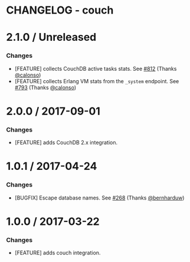 # CHANGELOG - couch

2.1.0 / Unreleased
==================

### Changes

* [FEATURE] collects CouchDB active tasks stats. See [#812][] (Thanks [@calonso][])
* [FEATURE] collects Erlang VM stats from the `_system` endpoint. See [#793][] (Thanks [@calonso][])

2.0.0 / 2017-09-01
==================

### Changes

* [FEATURE] adds CouchDB 2.x integration.

1.0.1 / 2017-04-24
==================

### Changes

* [BUGFIX] Escape database names. See [#268][] (Thanks [@bernharduw][])

1.0.0 / 2017-03-22
==================

### Changes

* [FEATURE] adds couch integration.

<!--- The following link definition list is generated by PimpMyChangelog --->
[#268]: https://github.com/DataDog/integrations-core/issues/268
[@bernharduw]: https://github.com/bernharduw
[#793]: https://github.com/DataDog/integrations-core/pull/793
[@calonso]: https://github.com/calonso
[#812]: https://github.com/DataDog/integrations-core/pull/812

